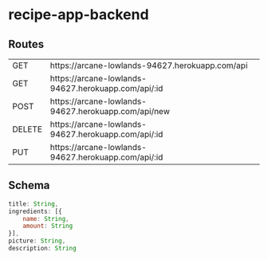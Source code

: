 # recipe-app-backend

## Routes
<table>
  <tr>
    <td>GET</td>
    <td>https://arcane-lowlands-94627.herokuapp.com/api</td>
  </tr>
  <tr>
    <td>GET</td>
    <td>https://arcane-lowlands-94627.herokuapp.com/api/:id</td>
  </tr>
  <tr>
    <td>POST</td>
    <td>https://arcane-lowlands-94627.herokuapp.com/api/new</td>
  </tr>
  <tr>
    <td>DELETE</td>
    <td>https://arcane-lowlands-94627.herokuapp.com/api/:id</td>
  </tr>
  <tr>
    <td>PUT</td>
    <td>https://arcane-lowlands-94627.herokuapp.com/api/:id</td>
  </tr>
</table>

## Schema
```javascript
title: String,
ingredients: [{
    name: String,
    amount: String 
}],
picture: String,
description: String
```
